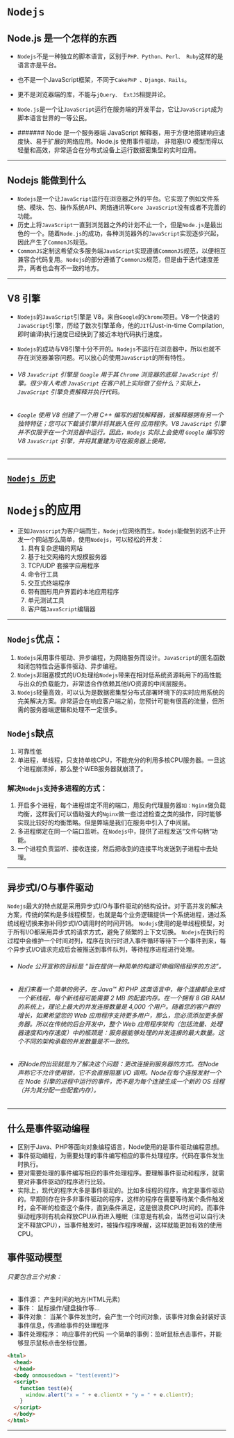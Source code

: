 # `Nodejs`
## Node.js 是一个怎样的东西
* `Nodejs`不是一种独立的脚本语言，区别于`PHP、Python、Perl、 Ruby`这样的是语言亦是平台。
* 也不是一个JavaScript框架，不同于`CakePHP 、Django、Rails`。
* 更不是浏览器端的库，不能与`jQuery、 ExtJS`相提并论。
* `Node.js`是一个让`JavaScript`运行在服务端的开发平台，它让`JavaScript`成为脚本语言世界的一等公民。

* ####### Node 是一个服务器端 JavaScript 解释器，用于方便地搭建响应速度快、易于扩展的网络应用。Node.js 使用事件驱动， 非阻塞I/O 模型而得以轻量和高效，非常适合在分布式设备上运行数据密集型的实时应用。
---
## Nodejs 能做到什么
* `Nodejs`是一个让`JavaScript`运行在浏览器之外的平台。它实现了例如文件系统、模块、包、操作系统API、网络通讯等`Core JavaScript`没有或者不完善的功能。
* 历史上将`JavaScript`一直到浏览器之外的计划不止一个，但是`Node.js`是最出色的一个。随着`Node.js`的成功，各种浏览器外的`JavaScript`实现逐步兴起，因此产生了`CommonJS`规范。
* `CommonJS`定制这希望众多服务端`JavaScript`实现遵循`CommonJS`规范，以便相互兼容合代码复用。`Nodejs`的部分遵循了`CommonJS`规范，但是由于迭代速度差异，两者也会有不一致的地方。
---
## V8 引擎
* `Nodejs`的`JavaScript`引擎是  V8，来自`Google`的`Chrome`项目。V8一个快速的`JavaScript`引擎，历经了数次引擎革命，他的`JIT`(Just-in-time Compilation,即时编译)执行速度已经快到了接近本地代码执行速度。

* `Nodejs`的成功与V8引擎十分不开的。`Nodejs`不运行在浏览器中，所以也就不存在浏览器兼容问题。可以放心的使用`JavaScript`的所有特性。
* ###### V8 `JavaScript` 引擎是 `Google` 用于其 `Chrome` 浏览器的底层 `JavaScript` 引擎。很少有人考虑 `JavaScript` 在客户机上实际做了些什么？实际上，`JavaScript` 引擎负责解释并执行代码。
* ###### `Google` 使用 V8 创建了一个用 C++ 编写的超快解释器，该解释器拥有另一个独特特征；您可以下载该引擎并将其嵌入任何 应用程序。V8 `JavaScript` 引擎并不仅限于在一个浏览器中运行。因此，`Nodejs` 实际上会使用 `Google` 编写的 V8 `JavaScript` 引擎，并将其重建为可在服务器上使用。
---
[`Nodejs 历史`](http://www.infoq.com/cn/articles/node-js-and-io-js/)
---
# `Nodejs`的应用
* 正如`Javascript`为客户端而生，`Nodejs`位网络而生。`Nodejs`能做到的远不止开发一个网站那么简单，使用`Nodejs`，可以轻松的开发：
    1. 具有复杂逻辑的网站
    2. 基于社交网络的大规模服务器
    3. TCP/UDP 套接字应用程序
    4. 命令行工具
    5. 交互式终端程序
    6. 带有图形用户界面的本地应用程序
    7. 单元测试工具
    8. 客户端`JavaScript`编辑器
---
## `Nodejs`优点：
  1. `Nodejs`采用事件驱动、异步编程，为网络服务而设计。`JavaScript`的匿名函数和闭包特性合适事件驱动、异步编程。
  2. `Nodejs`非阻塞模式的I/O处理给`Nodejs`带来在相对低系统资源耗用下的高性能与出众的负载能力，非常适合作依赖其他I/O资源的中间层服务。
  3. `Nodejs`轻量高效，可以认为是数据密集型分布式部署环境下的实时应用系统的完美解决方案。非常适合在响应客户端之前，您预计可能有很高的流量，但所需的服务器端逻辑和处理不一定很多。
  
## `Nodejs`缺点
  1. 可靠性低
  1. 单进程，单线程，只支持单核CPU，不能充分的利用多核CPU服务器。一旦这个进程崩溃掉，那么整个WEB服务器就崩溃了。
  
### 解决`Nodejs`支持多进程的方式：
  1. 开启多个进程，每个进程绑定不用的端口，用反向代理服务器`如：Nginx`做负载均衡，这样我们可以借助强大的`Nginx`做一些过滤检查之类的操作，同时能够实现比较好的均衡策略。但是弊端是我们在服务中引入了中间层。
  1. 多进程绑定在同一个端口监听。在`Nodejs`中，提供了进程发送“文件句柄“功能。
  1. 一个进程负责监听、接收连接，然后把收到的连接平均发送到子进程中去处理。
---
## 异步式I/O与事件驱动
  `Nodejs`最大的特点就是采用异步式I/O与事件驱动的结构设计。对于高并发的解决方案，传统的架构是多线程模型，也就是每个业务逻辑提供一个系统进程，通过系统线程切换来弥补同步式I/O调用时的时间开销。
  `Nodejs`使用的是单线程模型，对于所有I/O都采用异步式的请求方式，避免了频繁的上下文切换。
  `Nodejs`在执行的过程中会维护一个时间对列，程序在执行时进入事件循环等待下一个事件到来，每个异步式I/O请求完成后会被推送到事件队列，等待程序进程进行处理。
* ###### Node 公开宣称的目标是 “旨在提供一种简单的构建可伸缩网络程序的方法”。
* ###### 我们来看一个简单的例子，在 Java™ 和 PHP 这类语言中，每个连接都会生成一个新线程，每个新线程可能需要 2 MB 的配套内存。在一个拥有 8 GB RAM 的系统上，理论上最大的并发连接数量是 4,000 个用户。随着您的客户群的增长，如果希望您的 Web 应用程序支持更多用户，那么，您必须添加更多服务器。所以在传统的后台开发中，整个 Web 应用程序架构（包括流量、处理器速度和内存速度）中的瓶颈是：服务器能够处理的并发连接的最大数量。这个不同的架构承载的并发数量是不一致的。
* ###### 而Node的出现就是为了解决这个问题：更改连接到服务器的方式。在Node 声称它不允许使用锁，它不会直接阻塞 I/O 调用。Node在每个连接发射一个在 Node 引擎的进程中运行的事件，而不是为每个连接生成一个新的 OS 线程（并为其分配一些配套内存）。
---
## 什么是事件驱动编程
* 区别于Java、PHP等面向对象编程语言，Node使用的是事件驱动编程思想。
* 事件驱动编程，为需要处理的事件编写相应的事件处理程序。代码在事件发生时执行。
* 要对需要处理的事件编写相应的事件处理程序。要理解事件驱动和程序，就需要对非事件驱动的程序进行比较。
* 实际上，现代的程序大多是事件驱动的。比如多线程的程序，肯定是事件驱动的。早期则存在许多非事件驱动的程序，这样的程序在需要等待某个条件触发时，会不断的检查这个条件，直到条件满足，这是很浪费CPU时间的。而事件驱动程序则有机会释放CPU从而进入睡眠（注意是有机会，当然也可以自行决定不释放CPU），当事件触发时，被操作程序唤醒，这样就能更加有效的使用CPU。

## 事件驱动模型
###### 只要包含三个对象：
* 事件源：      产生时间的地方(HTML元素)
* 事件：        鼠标操作/键盘操作等...
* 事件对象：    当某个事件发生时，会产生一个时间对象，该事件对象会封装好该事件信息，传递给事件的处理程序
* 事件处理程序： 响应事件的代码
一个简单的事例：监听鼠标点击事件，并能够显示鼠标点击坐标位置。
```html
<html>
  <head>
  </head>
  <body onmousedown = "test(event)">
  <script>
    function test(e){
      window.alert("x = " + e.clientX + "y = " + e.clientY);
    }
  </script>
  </body>
</html>
```
---
